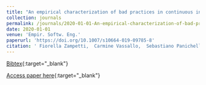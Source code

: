 ```yaml
---
title: "An empirical characterization of bad practices in continuous integration"
collection: journals
permalink: /journals/2020-01-01-An-empirical-characterization-of-bad-practices-in-continuous-integration
date: 2020-01-01
venue: 'Empir. Softw. Eng.'
paperurl: 'https://doi.org/10.1007/s10664-019-09785-8'
citation: ' Fiorella Zampetti,  Carmine Vassallo,  Sebastiano Panichella,  Gerardo Canfora,  Harald Gall,  Massimiliano Di Penta, &quot;An empirical characterization of bad practices in continuous integration.&quot; Empir. Softw. Eng., 2020.'
---
```

[Bibtex](https://dblp.org/rec/journals/ese/ZampettiVPCGP20.bib){:target="_blank"}

[Access paper here](https://doi.org/10.1007/s10664-019-09785-8){:target="_blank"}
